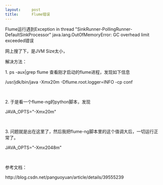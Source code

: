 ```yaml
---
layout:     post
title:      Flume错误
---
```

<div id="article_content" class="article_content clearfix csdn-tracking-statistics" data-pid="blog" data-mod="popu_307" data-dsm="post">
								            <link rel="stylesheet" href="https://csdnimg.cn/release/phoenix/template/css/ck_htmledit_views-f76675cdea.css">
						<div class="htmledit_views" id="content_views">
                
<p>Flume运行遇到Exception in thread "SinkRunner-PollingRunner-DefaultSinkProcessor" java.lang.OutOfMemoryError: GC overhead limit exceeded错误</p>
<p>网上搜了下，是JVM Size太小，</p>
<p>解决方法：</p>
<p>1. ps -aux|grep flume 查看刚才启动的flume进程，发现如下信息</p>
<p><span style="border:none;">/usr/jdk/bin/java -Xmx20m </span><span class="attribute" style="border:none;">-Dflume.root.logger</span><span style="border:none;">=</span><span class="attribute-value" style="border:none;">INFO</span><span style="border:none;"> -cp conf</span><br></p>
<p><span style="border:none;"><br></span></p>
<p>2. 于是看一个flume-ng的python脚本，发现<br></p>
<p><span class="attribute" style="border:none;">JAVA_OPTS</span><span style="border:none;">=</span><span class="attribute-value" style="border:none;">"-Xmx20m"</span><br></p>
<p><span class="attribute-value" style="border:none;"><br></span></p>
<p><span class="attribute-value" style="border:none;">3. 问题就是出在这里了，然后我把flume-ng脚本里的这个值调大后，一切运行正常了。<br></span></p>
<p><span class="attribute-value" style="border:none;"><span class="attribute" style="border:none;">JAVA_OPTS</span><span style="border:none;">=</span><span class="attribute-value" style="border:none;">"-Xmx2048m"</span><br></span></p>
<p><span class="attribute-value" style="border:none;"><span class="attribute-value" style="border:none;"><br></span></span></p>
<p>参考文档：</p>
<p>http://blog.csdn.net/panguoyuan/article/details/39555239<br></p>
            </div>
                </div>